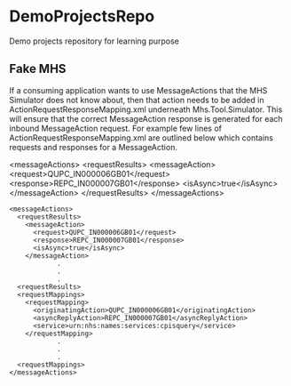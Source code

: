 # DemoProjectsRepo
Demo projects repository for learning purpose
## Fake MHS

If a consuming application wants to use MessageActions that the MHS Simulator does not know about, then that action needs to be added in ActionRequestResponseMapping.xml underneath Mhs.Tool.Simulator. This will ensure that the correct MessageAction response is generated for each inbound MessageAction request. For example few lines of ActionRequestResponseMapping.xml are outlined below which contains requests and responses for a MessageAction.

&lt;messageActions&gt; 
 &lt;requestResults&gt;
  &lt;messageAction&gt;
   &lt;request&gt;QUPC_IN000006GB01&lt;/request&gt;
   &lt;response>REPC_IN000007GB01&lt;/response&gt;
   &lt;isAsync>true&lt;/isAsync&gt;
  &lt;/messageAction&gt;
 &lt;/requestResults&gt;
&lt;/messageActions&gt;


```
<messageActions>
  <requestResults>
    <messageAction>
      <request>QUPC_IN000006GB01</request>
      <response>REPC_IN000007GB01</response>
      <isAsync>true</isAsync>
    </messageAction>
	        .
	        .
	        .
  <requestResults>
  <requestMappings>
    <requestMapping>
      <originatingAction>QUPC_IN000006GB01</originatingAction>
      <asyncReplyAction>REPC_IN000007GB01</asyncReplyAction>
      <service>urn:nhs:names:services:cpisquery</service>
    </requestMapping>
	        .
	        .
	        .
  <requestMappings>
</messageActions>
```
